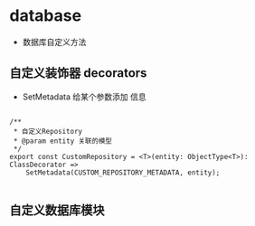 # database

-   数据库自定义方法

## 自定义装饰器 decorators

-   SetMetadata 给某个参数添加 信息

```

/**
 * 自定义Repository
 * @param entity 关联的模型
 */
export const CustomRepository = <T>(entity: ObjectType<T>): ClassDecorator =>
    SetMetadata(CUSTOM_REPOSITORY_METADATA, entity);


```

## 自定义数据库模块
